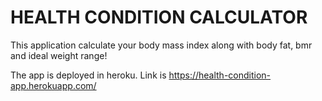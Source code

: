 # HEALTH CONDITION CALCULATOR

This application calculate your body mass index along with body fat, bmr and ideal weight range!

The app is deployed in heroku. 
Link is https://health-condition-app.herokuapp.com/